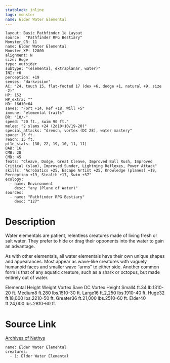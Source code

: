 ```yaml
---
statblock: inline
tags: monster
name: Elder Water Elemental
---
```

```statblock
layout: Basic Pathfinder 1e Layout
source:  "Pathfinder RPG Bestiary"
Monster_CR: 11
name: Elder Water Elemental
Monster_XP: 12800
alignment: N
size: Huge
type: outsider
subtype: "(elemental, extraplanar, water)"
INI: +6
perception: +19
senses: "darkvision"
AC: "24, touch 15, flat-footed 17 (dex +6, dodge +1, natural +9, size -2)"
HP: 152
HP_extra: ""
HD: 16d10+64
saves: "Fort +14, Ref +18, Will +5"
immune: "elemental traits"
DR: "10/-"
speed: "20 ft., swim 90 ft."
melee: "2 slams +24 (2d10+10/19-20)"
special_attacks: "drench, vortex (DC 28), water mastery"
space: 15 ft.
reach: 15 ft.
pf1e_stats: [30, 22, 19, 10, 11, 11]
BAB: 16
CMB: 28
CMD: 45
feats: "Cleave, Dodge, Great Cleave, Improved Bull Rush, Improved Critical (slam), Improved Sunder, Lightning Reflexes, Power Attack"
skills: "Acrobatics +25, Escape Artist +25, Knowledge (planes) +19, Perception +19, Stealth +17, Swim +37"
ecology:
  - name: Environment
    desc: "any (Plane of Water)"
sources:
  - name: "Pathfinder RPG Bestiary"
    desc: "127"
```
# Description
Water elementals are patient, relentless creatures made of living fresh or salt water. They prefer to hide or drag their opponents into the water to gain an advantage.

As with other elementals, all water elementals have their own unique shapes and appearances. Most appear as wave-like creatures with vaguely humanoid faces and smaller wave “arms” to either side. Another common form is that of any aquatic creature, such as a shark or octopus, but made entirely out of water.

Elemental Height Weight Vortex Save DC Vortex Height Small4 ft.34 lb.1310-20 ft. Medium8 ft.280 lbs.1510-30 ft. Large16 ft.2,250 lbs.1910-40 ft. Huge32 ft.18,000 lbs.2210-50 ft. Greater36 ft.21,000 lbs.2510-60 ft. Elder40 ft.24,000 lbs.2810-60 ft.
# Source Link
[Archives of Nethys](https://aonprd.com/MonsterDisplay.aspx?ItemName=Elder%20Water%20Elemental)
```encounter-table
name: Elder Water Elemental
creatures:
  - 1: Elder Water Elemental
```
